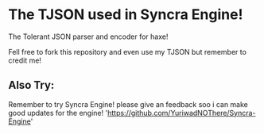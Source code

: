 # The TJSON used in Syncra Engine!

The Tolerant JSON parser and encoder for haxe!

Fell free to fork this repository and even use my TJSON but remember to credit me!

## Also Try:
Remember to try Syncra Engine! please give an feedback soo i can make good updates for the engine!
'https://github.com/YuriwadNOThere/Syncra-Engine'

